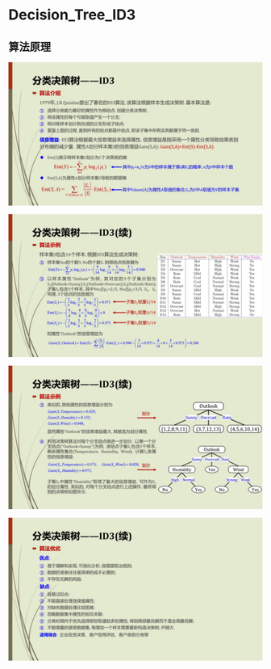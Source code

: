 Decision_Tree_ID3
=========================

算法原理
------------

![](https://github.com/Daniel1586/Initiative_machine_learning/raw/master/00_algorithm_materials/01_ID3/ID3_01.jpg) 

![](https://github.com/Daniel1586/Initiative_machine_learning/raw/master/00_algorithm_materials/01_ID3/ID3_02.jpg) 

![](https://github.com/Daniel1586/Initiative_machine_learning/raw/master/00_algorithm_materials/01_ID3/ID3_03.jpg) 

![](https://github.com/Daniel1586/Initiative_machine_learning/raw/master/00_algorithm_materials/01_ID3/ID3_04.jpg) 
